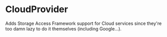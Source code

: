 # CloudProvider
Adds Storage Access Framework support for Cloud services since they're too damn lazy to do it themselves (including Google...).
